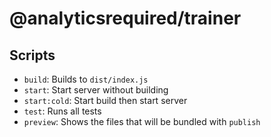 # @analyticsrequired/trainer

## Scripts

- `build`: Builds to `dist/index.js`
- `start`: Start server without building
- `start:cold`: Start build then start server
- `test`: Runs all tests
- `preview`: Shows the files that will be bundled with `publish`
